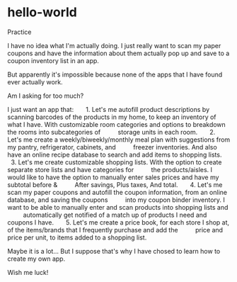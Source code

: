 # hello-world
Practice

I have no idea what I'm actually doing. I just really want to scan my paper coupons and have the information about them 
actually pop up and save to a coupon inventory list in an app. 

But apparently it's impossible because none of the apps that I have found ever actually work.

Am I asking for too much? 

I just want an app that: 
       1. Let's me autofill product descriptions by scanning barcodes of the products in my home, to keep an 
          inventory of what I have. With customizable room categories and options to breakdown the rooms into subcategories of 
          storage units in each room.
       2. Let's me create a weekly/biweekly/monthly meal plan with suggestions from my pantry, refrigerator, cabinets, and 
          freezer inventories. And also have an online recipe database to search and add items to shopping lists.
       3. Let's me create customizable shopping lists. With the option to create separate store lists and have categories for 
          the products/aisles. I would like to have the option to manually enter sales prices and have my subtotal before & 
          After savings, Plus taxes, And total.
       4. Let's me scan my paper coupons and autofill the coupon information, from an online database, and saving the coupons 
          into my coupon binder inventory. I want to be able to manually enter and scan products into shopping lists and 
          automatically get notified of a match up of products I need and coupons I have. 
       5. Let's me create a price book, for each store I shop at, of the items/brands that I frequently purchase and add the 
          price and price per unit, to items added to a shopping list. 
          
 Maybe it is a lot... But I suppose that's why I have chosed to learn how to create my own app. 
 
 Wish me luck!
